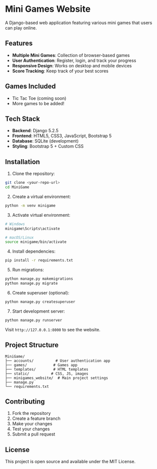 # Mini Games Website

A Django-based web application featuring various mini games that users can play online.

## Features

- **Multiple Mini Games**: Collection of browser-based games
- **User Authentication**: Register, login, and track your progress
- **Responsive Design**: Works on desktop and mobile devices
- **Score Tracking**: Keep track of your best scores

## Games Included

- Tic Tac Toe (coming soon)
- More games to be added!

## Tech Stack

- **Backend**: Django 5.2.5
- **Frontend**: HTML5, CSS3, JavaScript, Bootstrap 5
- **Database**: SQLite (development)
- **Styling**: Bootstrap 5 + Custom CSS

## Installation

1. Clone the repository:
```bash
git clone <your-repo-url>
cd MiniGame
```

2. Create a virtual environment:
```bash
python -m venv minigame
```

3. Activate virtual environment:
```bash
# Windows
minigame\Scripts\activate

# macOS/Linux
source minigame/bin/activate
```

4. Install dependencies:
```bash
pip install -r requirements.txt
```

5. Run migrations:
```bash
python manage.py makemigrations
python manage.py migrate
```

6. Create superuser (optional):
```bash
python manage.py createsuperuser
```

7. Start development server:
```bash
python manage.py runserver
```

Visit `http://127.0.0.1:8000` to see the website.

## Project Structure

```
MiniGame/
├── accounts/          # User authentication app
├── games/            # Games app
├── templates/        # HTML templates
├── static/          # CSS, JS, images
├── minigames_website/  # Main project settings
├── manage.py
└── requirements.txt
```

## Contributing

1. Fork the repository
2. Create a feature branch
3. Make your changes
4. Test your changes
5. Submit a pull request

## License

This project is open source and available under the MIT License.